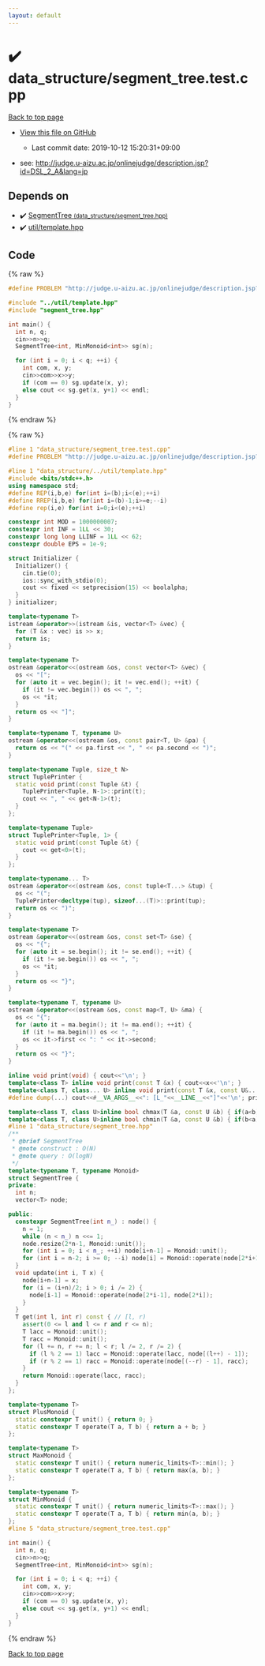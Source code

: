 ```yaml
---
layout: default
---
```


<!-- mathjax config similar to math.stackexchange -->
<script type="text/javascript" async
  src="https://cdnjs.cloudflare.com/ajax/libs/mathjax/2.7.5/MathJax.js?config=TeX-MML-AM_CHTML">
</script>
<script type="text/x-mathjax-config">
  MathJax.Hub.Config({
    TeX: { equationNumbers: { autoNumber: "AMS" }},
    tex2jax: {
      inlineMath: [ ['$','$'] ],
      processEscapes: true
    },
    "HTML-CSS": { matchFontHeight: false },
    displayAlign: "left",
    displayIndent: "2em"
  });
</script>

<script type="text/javascript" src="https://cdnjs.cloudflare.com/ajax/libs/jquery/3.4.1/jquery.min.js"></script>
<script src="https://cdn.jsdelivr.net/npm/jquery-balloon-js@1.1.2/jquery.balloon.min.js" integrity="sha256-ZEYs9VrgAeNuPvs15E39OsyOJaIkXEEt10fzxJ20+2I=" crossorigin="anonymous"></script>
<script type="text/javascript" src="../../assets/js/copy-button.js"></script>
<link rel="stylesheet" href="../../assets/css/copy-button.css" />


# :heavy_check_mark: data_structure/segment_tree.test.cpp

<a href="../../index.html">Back to top page</a>

* <a href="{{ site.github.repository_url }}/blob/master/data_structure/segment_tree.test.cpp">View this file on GitHub</a>
    - Last commit date: 2019-10-12 15:20:31+09:00


* see: <a href="http://judge.u-aizu.ac.jp/onlinejudge/description.jsp?id=DSL_2_A&lang=jp">http://judge.u-aizu.ac.jp/onlinejudge/description.jsp?id=DSL_2_A&lang=jp</a>


## Depends on

* :heavy_check_mark: <a href="../../library/data_structure/segment_tree.hpp.html">SegmentTree <small>(data_structure/segment_tree.hpp)</small></a>
* :heavy_check_mark: <a href="../../library/util/template.hpp.html">util/template.hpp</a>


## Code

<a id="unbundled"></a>
{% raw %}
```cpp
#define PROBLEM "http://judge.u-aizu.ac.jp/onlinejudge/description.jsp?id=DSL_2_A&lang=jp"

#include "../util/template.hpp"
#include "segment_tree.hpp"

int main() {
  int n, q;
  cin>>n>>q;
  SegmentTree<int, MinMonoid<int>> sg(n);

  for (int i = 0; i < q; ++i) {
    int com, x, y;
    cin>>com>>x>>y;
    if (com == 0) sg.update(x, y);
    else cout << sg.get(x, y+1) << endl;
  }
}
```
{% endraw %}

<a id="bundled"></a>
{% raw %}
```cpp
#line 1 "data_structure/segment_tree.test.cpp"
#define PROBLEM "http://judge.u-aizu.ac.jp/onlinejudge/description.jsp?id=DSL_2_A&lang=jp"

#line 1 "data_structure/../util/template.hpp"
#include <bits/stdc++.h>
using namespace std;
#define REP(i,b,e) for(int i=(b);i<(e);++i)
#define RREP(i,b,e) for(int i=(b)-1;i>=e;--i)
#define rep(i,e) for(int i=0;i<(e);++i)

constexpr int MOD = 1000000007;
constexpr int INF = 1LL << 30;
constexpr long long LLINF = 1LL << 62;
constexpr double EPS = 1e-9;

struct Initializer {
  Initializer() {
    cin.tie(0);
    ios::sync_with_stdio(0);
    cout << fixed << setprecision(15) << boolalpha;
  }
} initializer;

template<typename T>
istream &operator>>(istream &is, vector<T> &vec) {
  for (T &x : vec) is >> x;
  return is;
}

template<typename T>
ostream &operator<<(ostream &os, const vector<T> &vec) {
  os << "[";
  for (auto it = vec.begin(); it != vec.end(); ++it) {
    if (it != vec.begin()) os << ", ";
    os << *it;
  }
  return os << "]";
}

template<typename T, typename U>
ostream &operator<<(ostream &os, const pair<T, U> &pa) {
  return os << "(" << pa.first << ", " << pa.second << ")";
}

template<typename Tuple, size_t N>
struct TuplePrinter {
  static void print(const Tuple &t) {
    TuplePrinter<Tuple, N-1>::print(t);
    cout << ", " << get<N-1>(t);
  }
};

template<typename Tuple>
struct TuplePrinter<Tuple, 1> {
  static void print(const Tuple &t) {
    cout << get<0>(t);
  }
};

template<typename... T>
ostream &operator<<(ostream &os, const tuple<T...> &tup) {
  os << "(";
  TuplePrinter<decltype(tup), sizeof...(T)>::print(tup);
  return os << ")";
}

template<typename T>
ostream &operator<<(ostream &os, const set<T> &se) {
  os << "{";
  for (auto it = se.begin(); it != se.end(); ++it) {
    if (it != se.begin()) os << ", ";
    os << *it;
  }
  return os << "}";
}

template<typename T, typename U>
ostream &operator<<(ostream &os, const map<T, U> &ma) {
  os << "{";
  for (auto it = ma.begin(); it != ma.end(); ++it) {
    if (it != ma.begin()) os << ", ";
    os << it->first << ": " << it->second;
  }
  return os << "}";
}

inline void print(void) { cout<<'\n'; }
template<class T> inline void print(const T &x) { cout<<x<<'\n'; }
template<class T, class... U> inline void print(const T &x, const U&... y) { cout<<x<<" "; print(y...); }
#define dump(...) cout<<#__VA_ARGS__<<": [L_"<<__LINE__<<"]"<<'\n'; print(__VA_ARGS__);cout<<'\n';

template<class T, class U>inline bool chmax(T &a, const U &b) { if(a<b){ a=b; return 1; } return 0; }
template<class T, class U>inline bool chmin(T &a, const U &b) { if(b<a){ a=b; return 1; } return 0; }
#line 1 "data_structure/segment_tree.hpp"
/**
 * @brief SegmentTree
 * @note construct : O(N)
 * @note query : O(logN)
 */
template<typename T, typename Monoid>
struct SegmentTree {
private:
  int n;
  vector<T> node;

public:
  constexpr SegmentTree(int n_) : node() {
    n = 1;
    while (n < n_) n <<= 1;
    node.resize(2*n-1, Monoid::unit());
    for (int i = 0; i < n_; ++i) node[i+n-1] = Monoid::unit();
    for (int i = n-2; i >= 0; --i) node[i] = Monoid::operate(node[2*i+1], node[2*i+2]);
  }
  void update(int i, T x) {
    node[i+n-1] = x;
    for (i = (i+n)/2; i > 0; i /= 2) {
      node[i-1] = Monoid::operate(node[2*i-1], node[2*i]);
    }
  }
  T get(int l, int r) const { // [l, r)
    assert(0 <= l and l <= r and r <= n);
    T lacc = Monoid::unit();
    T racc = Monoid::unit();
    for (l += n, r += n; l < r; l /= 2, r /= 2) {
      if (l % 2 == 1) lacc = Monoid::operate(lacc, node[(l++) - 1]);
      if (r % 2 == 1) racc = Monoid::operate(node[(--r) - 1], racc);
    }
    return Monoid::operate(lacc, racc);
  }
};

template<typename T>
struct PlusMonoid {
  static constexpr T unit() { return 0; }
  static constexpr T operate(T a, T b) { return a + b; }
};

template<typename T>
struct MaxMonoid {
  static constexpr T unit() { return numeric_limits<T>::min(); }
  static constexpr T operate(T a, T b) { return max(a, b); }
};

template<typename T>
struct MinMonoid {
  static constexpr T unit() { return numeric_limits<T>::max(); }
  static constexpr T operate(T a, T b) { return min(a, b); }
};
#line 5 "data_structure/segment_tree.test.cpp"

int main() {
  int n, q;
  cin>>n>>q;
  SegmentTree<int, MinMonoid<int>> sg(n);

  for (int i = 0; i < q; ++i) {
    int com, x, y;
    cin>>com>>x>>y;
    if (com == 0) sg.update(x, y);
    else cout << sg.get(x, y+1) << endl;
  }
}

```
{% endraw %}

<a href="../../index.html">Back to top page</a>

